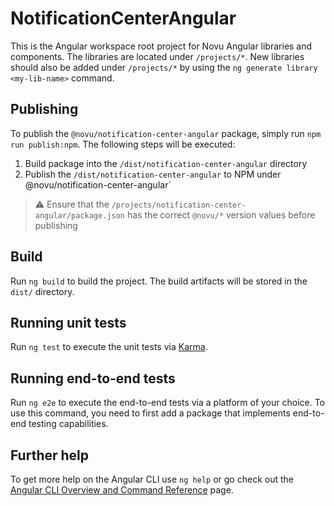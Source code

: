 # NotificationCenterAngular

This is the Angular workspace root project for Novu Angular libraries and components. The libraries are located under `/projects/*`.
New libraries should also be added under `/projects/*` by using the `ng generate library <my-lib-name>` command.

## Publishing
To publish the `@novu/notification-center-angular` package, simply run `npm run publish:npm`. The following steps will be executed:

1. Build package into the `/dist/notification-center-angular` directory
2. Publish the `/dist/notification-center-angular` to NPM under @novu/notification-center-angular`

> ⚠️ Ensure that the `/projects/notification-center-angular/package.json` has the correct `@novu/*` version values before publishing

## Build

Run `ng build` to build the project. The build artifacts will be stored in the `dist/` directory.

## Running unit tests

Run `ng test` to execute the unit tests via [Karma](https://karma-runner.github.io).

## Running end-to-end tests

Run `ng e2e` to execute the end-to-end tests via a platform of your choice. To use this command, you need to first add a package that implements end-to-end testing capabilities.

## Further help

To get more help on the Angular CLI use `ng help` or go check out the [Angular CLI Overview and Command Reference](https://angular.io/cli) page.
